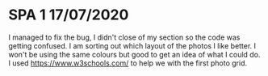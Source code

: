 # SPA 1 17/07/2020

I managed to fix the bug, I didn't close of my section so the code was getting confused. I am sorting out which layout of the photos I like better. I won't be using the same colours but good to get an idea of what I could do. I used https://www.w3schools.com/ to help we with the first photo grid.
